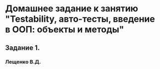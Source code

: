 # Домашнее задание к занятию "Testability, авто-тесты, введение в ООП: объекты и методы"
## Задание 1.
### Лещенко В.Д.